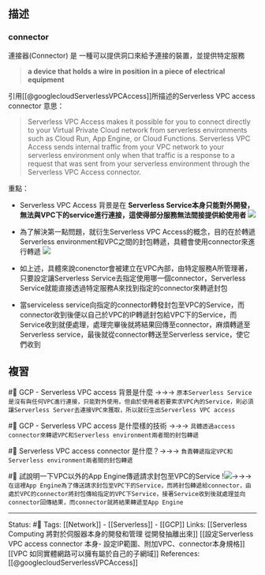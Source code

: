 
## 描述

### connector
連接器(Connector) 是 一種可以提供洞口來給予連接的裝置，並提供特定服務
> **a device that holds a wire in position in a piece of electrical equipment**


引用[[@googlecloudServerlessVPCAccess]]所描述的Serverless VPC access connector 意思：
> Serverless VPC Access makes it possible for you to connect directly to your Virtual Private Cloud network from serverless environments such as Cloud Run, App Engine, or Cloud Functions.
> Serverless VPC Access sends internal traffic from your VPC network to your serverless environment only when that traffic is a response to a request that was sent from your serverless environment through the Serverless VPC Access connector.

重點：
- Serverless VPC Access 背景是在 **Serverless Service本身只能對外開發，無法與VPC下的service進行連接，這使得部分服務無法間接提供給使用者**
![](https://res.cloudinary.com/dqfxgtyoi/image/upload/v1653397252/blog/network/serverless/serverless-service-network-when-built_gehol8.png)
- 為了解決第一點問題，就衍生Serverless VPC Access的概念，目的在於轉遞Serverless environment和VPC之間的封包轉遞，具體會使用connector來進行轉遞
![](https://res.cloudinary.com/dqfxgtyoi/image/upload/v1653398292/blog/network/serverless/serverless-service-network-to-connector_pb4710.png)
- 如上述，具體來說conenctor會被建立在VPC內部，由特定服務A所管理著，只要設定讓Serverless Service去指定使用哪一個connector，Serverless Service就能直接透過特定服務A來找到指定的connector來轉遞封包

- 當serviceless service向指定的connector轉發封包至VPC的Service，而connector收到後便以自己於VPC的IP轉遞封包給VPC下的Service，而Service收到就便處理，處理完畢後就將結果回傳至connector，麻煩轉遞至Serverless service，最後就從connector轉送至Serverless service，使它們收到


## 複習
#🧠 GCP - Serverless VPC access  背景是什麼 ->->-> `原本Serverless Service 是沒有與任何VPC進行連接，只能對外使用，但由於使用者若要索求VPC內的Service，則必須讓Serverless Server去連接VPC來獲取，所以就衍生出Serverless VPC access  `
<!--SR:!2023-03-31,190,250-->

#🧠 GCP - Serverless VPC access  是什麼樣的技術 ->->->  `具體透過access connector來轉遞VPC和Serverless environment兩者間的封包轉遞`
<!--SR:!2023-01-24,149,250-->

#🧠 Serverless VPC access connector 是什麼？->->-> `負責轉遞指定VPC和Serverless environment兩者間的封包轉遞`
<!--SR:!2023-03-02,172,250-->

#🧠 試說明一下VPC以外的App Engine傳遞請求封包至VPC的Service !![](https://res.cloudinary.com/dqfxgtyoi/image/upload/v1653398292/blog/network/serverless/serverless-service-network-to-connector_pb4710.png)->->-> `在這裡App Engine為了傳送請求封包至VPC下的Service，而將封包轉遞給connector，由處於VPC的connector將封包傳給指定的VPC下Service，接著Service收到後就處理並向connector回傳結果，而connector就將結果轉遞至App Engine`
<!--SR:!2023-03-27,188,250-->

---
Status: #🌱 
Tags:
[[Network]] - [[Serverless]] - [[GCP]]
Links:
[[Serverless Computing 將對於伺服器本身的開發和管理 從開發抽離出來]]
[[設定Serverless VPC access connector 本身- 設定IP範圍、附加VPC、connector本身規格]]
[[VPC 如同實體網路可以擁有屬於自己的子網域]]
References:
[[@googlecloudServerlessVPCAccess]]